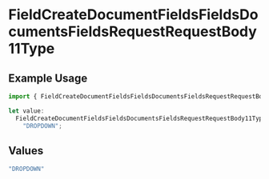 # FieldCreateDocumentFieldsFieldsDocumentsFieldsRequestRequestBody11Type

## Example Usage

```typescript
import { FieldCreateDocumentFieldsFieldsDocumentsFieldsRequestRequestBody11Type } from "@documenso/sdk-typescript/models/operations";

let value:
  FieldCreateDocumentFieldsFieldsDocumentsFieldsRequestRequestBody11Type =
    "DROPDOWN";
```

## Values

```typescript
"DROPDOWN"
```